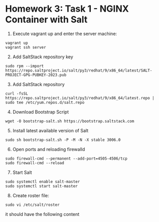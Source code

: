# Homework 3: Task 1 - NGINX Container with Salt
1. Execute vagrant up and enter the server machine:
``` shell
vagrant up
vagrant ssh server
```

2. Add SaltStack repository key
``` shell
sudo rpm --import https://repo.saltproject.io/salt/py3/redhat/9/x86_64/latest/SALT-PROJECT-GPG-PUBKEY-2023.pub
```

3. Add SaltStack repository
``` shell
curl -fsSL https://repo.saltproject.io/salt/py3/redhat/9/x86_64/latest.repo | sudo tee /etc/yum.repos.d/salt.repo
```

4. Download Bootstrap Script
``` shell
wget -O bootstrap-salt.sh https://bootstrap.saltstack.com
```

5. Install latest available version of Salt
``` shell
sudo sh bootstrap-salt.sh -P -M -N -X stable 3006.0
```

6. Open ports and reloading firewalld
``` shell
sudo firewall-cmd --permanent --add-port=4505-4506/tcp
sudo firewall-cmd --reload 
```

7. Start Salt
``` shell
sudo systemctl enable salt-master
sudo systemctl start salt-master
```

8. Create roster file:
```
sudo vi /etc/salt/roster
```
it should have the following content
